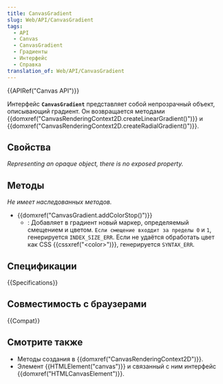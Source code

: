 ```yaml
---
title: CanvasGradient
slug: Web/API/CanvasGradient
tags:
  - API
  - Canvas
  - CanvasGradient
  - Градиенты
  - Интерфейс
  - Справка
translation_of: Web/API/CanvasGradient
---
```


{{APIRef("Canvas API")}}

Интерфейс **`CanvasGradient`** представляет собой непрозрачный объект, описывающий градиент. Он возвращается методами {{domxref("CanvasRenderingContext2D.createLinearGradient()")}} и {{domxref("CanvasRenderingContext2D.createRadialGradient()")}}.

## Свойства

_Representing an opaque object, there is no exposed property._

## Методы

_Не имеет наследованных методов._

- {{domxref("CanvasGradient.addColorStop()")}}
  - : Добавляет в градиент новый маркер, определяемый смещением и цветом. `Если смещение входдит за пределы 0` и `1`, генерируется `INDEX_SIZE_ERR`. Если не удаётся обработать цвет как CSS {{cssxref("&lt;color&gt;")}}, генерируется `SYNTAX_ERR`.

## Спецификации

{{Specifications}}

## Совместимость с браузерами

{{Compat}}

## Смотрите также

- Методы создания в {{domxref("CanvasRenderingContext2D")}}.
- Элемент {{HTMLElement("canvas")}} и связанный с ним интерфейс {{domxref("HTMLCanvasElement")}}.
